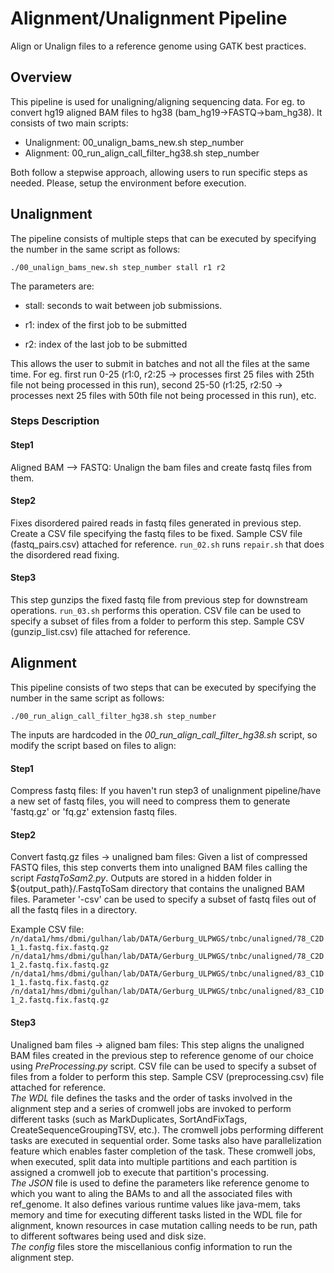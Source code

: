 # Alignment/Unalignment Pipeline
Align or Unalign files to a reference genome using GATK best practices.

## Overview
This pipeline is used for unaligning/aligning sequencing data. For eg. to convert hg19 aligned BAM files to hg38 (bam_hg19->FASTQ->bam_hg38). It consists of two main scripts:

* Unalignment: 00_unalign_bams_new.sh step_number
* Alignment: 00_run_align_call_filter_hg38.sh step_number
  
Both follow a stepwise approach, allowing users to run specific steps as needed. Please, setup the environment before execution.

## Unalignment
The pipeline consists of multiple steps that can be executed by specifying the number in the same script as follows:

```./00_unalign_bams_new.sh step_number stall r1 r2```

The parameters are:
- stall: seconds to wait between job submissions.

- r1: index of the first job to be submitted

- r2: index of the last job to be submitted

This allows the user to submit in batches and not all the files at the same time. For eg. first run 0-25 (r1:0, r2:25 -> processes first 25 files with 25th file not being processed in this run), second 25-50 (r1:25, r2:50 -> processes next 25 files with 50th file not being processed in this run), etc.

### Steps Description
#### Step1
Aligned BAM --> FASTQ: Unalign the bam files and create fastq files from them.

#### Step2
Fixes disordered paired reads in fastq files generated in previous step. Create a CSV file specifying the fastq files to be fixed. Sample CSV file (fastq_pairs.csv) attached for reference. ```run_02.sh``` runs ```repair.sh``` that does the disordered read fixing.

#### Step3
This step gunzips the fixed fastq file from previous step for downstream operations. ```run_03.sh``` performs this operation. CSV file can be used to specify a subset of files from a folder to perform this step. Sample CSV (gunzip_list.csv) file attached for reference.

## Alignment
This pipeline consists of two steps that can be executed by specifying the number in the same script as follows:

```./00_run_align_call_filter_hg38.sh step_number```

The inputs are hardcoded in the _00_run_align_call_filter_hg38.sh_ script, so modify the script based on files to align:
#### Step1
Compress fastq files: If you haven't run step3 of unalignment pipeline/have a new set of fastq files, you will need to compress them to generate 'fastq.gz' or 'fq.gz' extension fastq files.

#### Step2
Convert fastq.gz files -> unaligned bam files: Given a list of compressed FASTQ files, this step converts them into unaligned BAM files calling the script _FastqToSam2.py_. Outputs are stored in a hidden folder in ${output_path}/.FastqToSam directory that contains the unaligned BAM files. Parameter '-csv' can be used to specify a subset of fastq files out of all the fastq files in a directory. 

Example CSV file:<br/>
```/n/data1/hms/dbmi/gulhan/lab/DATA/Gerburg_ULPWGS/tnbc/unaligned/78_C2D1_1.fastq.fix.fastq.gz /n/data1/hms/dbmi/gulhan/lab/DATA/Gerburg_ULPWGS/tnbc/unaligned/78_C2D1_2.fastq.fix.fastq.gz /n/data1/hms/dbmi/gulhan/lab/DATA/Gerburg_ULPWGS/tnbc/unaligned/83_C1D1_1.fastq.fix.fastq.gz /n/data1/hms/dbmi/gulhan/lab/DATA/Gerburg_ULPWGS/tnbc/unaligned/83_C1D1_2.fastq.fix.fastq.gz```

#### Step3
Unaligned bam files -> aligned bam files: This step aligns the unaligned BAM files created in the previous step to reference genome of our choice using _PreProcessing.py_ script. CSV file can be used to specify a subset of files from a folder to perform this step. Sample CSV (preprocessing.csv) file attached for reference.<br/>
_The WDL_ file defines the tasks and the order of tasks involved in the alignment step and a series of cromwell jobs are invoked to perform different tasks (such as MarkDuplicates, SortAndFixTags, CreateSequenceGroupingTSV, etc.). The cromwell jobs performing different tasks are executed in sequential order. Some tasks also have parallelization feature which enables faster completion of the task. These cromwell jobs, when executed, split data into multiple partitions and each partition is assigned a cromwell job to execute that partition's processing.<br/>
_The JSON_ file is used to define the parameters like reference genome to which you want to aling the BAMs to and all the associated files with ref_genome. It also defines various runtime values like java-mem, taks memory and time for executing different tasks listed in the WDL file for alignment, known resources in case mutation calling needs to be run, path to different softwares being used and disk size. <br/>
_The config_ files store the miscellanious config information to run the alignment step.
